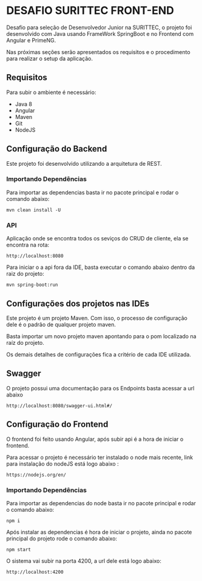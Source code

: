 # DESAFIO SURITTEC FRONT-END

Desafio para seleção de Desenvolvedor Junior na SURITTEC, o projeto foi desenvolvido com Java usando FrameWork SpringBoot e no Frontend com Angular e PrimeNG.

Nas próximas seções serão apresentados os requisitos e o procedimento para realizar o setup da aplicação.

## Requisitos

Para subir o ambiente é necessário:

* Java 8
* Angular
* Maven
* Git
* NodeJS

## Configuração do Backend

Este projeto foi desenvolvido utilizando a arquitetura de REST.

### Importando Dependências

Para importar as dependencias basta ir no pacote principal e rodar o comando abaixo:

    mvn clean install -U
	

### API

Aplicação onde se encontra todos os seviços do CRUD de cliente, ela se encontra na rota:

    http://localhost:8080

Para iniciar o a api fora da IDE, basta executar o comando abaixo dentro da raiz do projeto:
 
    mvn spring-boot:run	
	
	
## Configurações dos projetos nas IDEs

Este projeto é um projeto Maven. Com isso, o processo de configuração dele é o padrão de qualquer projeto maven.

Basta importar um novo projeto maven apontando para o pom localizado na raíz do projeto.

Os demais detalhes de configurações fica a critério de cada IDE utilizada.	

## Swagger

O projeto possui uma documentação para os Endpoints basta acessar a url abaixo

    http://localhost:8080/swagger-ui.html#/

## Configuração do Frontend

O frontend foi feito usando Angular, após subir api é a hora de iniciar o frontend.

Para acessar o projeto é necessário ter instalado o node mais recente, link para instalação do nodeJS está logo abaixo : 

	https://nodejs.org/en/

### Importando Dependências

Para importar as dependencias do node basta ir no pacote principal e rodar o comando abaixo:

    npm i

Após instalar as dependencias é hora de iniciar o projeto, ainda no pacote principal do projeto rode o comando abaixo:

	npm start

O sistema vai subir na porta 4200, a url dele está logo abaixo:

	http://localhost:4200

	


